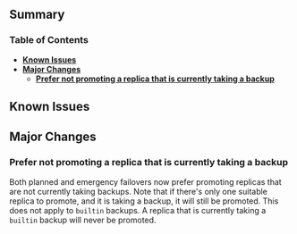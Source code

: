 ## Summary

### Table of Contents

- **[Known Issues](#known-issues)**
- **[Major Changes](#major-changes)**
    - **[Prefer not promoting a replica that is currently taking a backup](#reparents-prefer-not-backing-up)**

## <a id="known-issues"/>Known Issues</a>

## <a id="major-changes"/>Major Changes</a>

### <a id="reparents-prefer-not-backing-up"/>Prefer not promoting a replica that is currently taking a backup

Both planned and emergency failovers now prefer promoting replicas that are not
currently taking backups. Note that if there's only one suitable replica to promote, and it is taking a backup, it
will still be promoted. This does not apply to `builtin` backups. A replica that is currently taking a `builtin` backup
will never be promoted.
